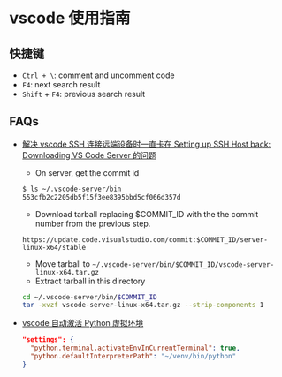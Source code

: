 # vscode 使用指南

## 快捷键

- `Ctrl + \`: comment and uncomment code
- `F4`: next search result
- `Shift` + `F4`: previous search result

## FAQs

- [解决 vscode SSH 连接远端设备时一直卡在 Setting up SSH Host back: Downloading VS Code Server 的问题][1]
  - On server, get the commit id

  ```bash
  $ ls ~/.vscode-server/bin
  553cfb2c2205db5f15f3ee8395bbd5cf066d357d
  ```

  - Download tarball replacing $COMMIT_ID with the the commit number from the previous step.

  ```text
  https://update.code.visualstudio.com/commit:$COMMIT_ID/server-linux-x64/stable
  ```

  - Move tarball to `~/.vscode-server/bin/$COMMIT_ID/vscode-server-linux-x64.tar.gz`
  - Extract tarball in this directory

  ```bash
  cd ~/.vscode-server/bin/$COMMIT_ID
  tar -xvzf vscode-server-linux-x64.tar.gz --strip-components 1
  ```

- [vscode 自动激活 Python 虚拟环境][2]

  ```json
  "settings": {
    "python.terminal.activateEnvInCurrentTerminal": true,
    "python.defaultInterpreterPath": "~/venv/bin/python"
  }
  ```

  [1]: https://stackoverflow.com/a/56781109
  [2]: https://stackoverflow.com/a/66281531
